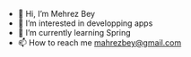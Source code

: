 
- 👋 Hi, I’m Mehrez Bey
- 👀 I’m interested in developping apps
- 🌱 I’m currently learning Spring
- 📫 How to reach me mahrezbey@gmail.com
<!---
mehrezbey/mehrezbey is a ✨ special ✨ repository because its `README.md` (this file) appears on your GitHub profile.
You can click the Preview link to take a look at your changes.
--->
